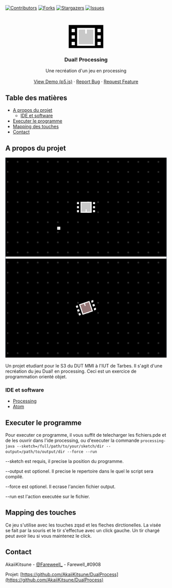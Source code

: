 <!-- PROJECT SHIELDS -->
<!--
*** I'm using markdown "reference style" links for readability.
*** Reference links are enclosed in brackets [ ] instead of parentheses ( ).
*** See the bottom of this document for the declaration of the reference variables
*** for contributors-url, forks-url, etc. This is an optional, concise syntax you may use.
*** https://www.markdownguide.org/basic-syntax/#reference-style-links
-->
[![Contributors][contributors-shield]][contributors-url]
[![Forks][forks-shield]][forks-url]
[![Stargazers][stars-shield]][stars-url]
[![Issues][issues-shield]][issues-url]



<!-- PROJECT LOGO -->
<br />
<p align="center">
  <a href="https://github.com/AkaiiKitsune/DualProcess">
    <img src="images/logo.png" alt="Logo" width="108" height="72">
  </a>

  <h3 align="center">Dual! Processing</h3>

  <p align="center">
    Une recréation d'un jeu en processing
    <br />
    <br />
    <a href="https://github.com/AkaiiKitsune/DualProcess">View Demo (p5.js)</a>
    ·
    <a href="https://github.com/AkaiiKitsune/DualProcess/issues">Report Bug</a>
    ·
    <a href="https://github.com/AkaiiKitsune/DualProcess/issues">Request Feature</a>
  </p>
</p>



<!-- TABLE OF CONTENTS -->
## Table des matières

* [A propos du projet](#a-propos-du-projet)
  * [IDE et software](#ide-et-software)
* [Executer le programme](#executer-le-programme)
* [Mapping des touches](#mapping-des-touches)
* [Contact](#contact)



<!-- ABOUT THE PROJECT -->
## A propos du projet

[![Product Name Screen Shot][product-screenshot]](https://github.com/AkaiiKitsune/DualProcess)

Un projet etudiant pour le S3 du DUT MMI à l'IUT de Tarbes. Il s'agit d'une recréation du jeu Dual! en processing.
Ceci est un exercice de programmation orienté objet.

### IDE et software
* [Processing](https://www.processing.org/)
* [Atom](https://atom.io)



<!-- GETTING STARTED -->
## Executer le programme

Pour executer ce programme, il vous suffit de telecharger les fichiers.pde et de les ouvrir dans l'ide processing, ou d'executer la commande `processing-java --sketch=/full/path/to/your/sketch/dir --output=/path/to/output/dir --force --run`

--sketch est requis, il precise la position du programme.

--output est optionel. Il precise le repertoire dans le quel le script sera compilé.

--force est optionel. Il ecrase l'ancien fichier output.

--run est l'action executée sur le fichier.



<!-- USAGE EXAMPLES -->
## Mapping des touches

Ce jeu s'utilise avec les touches zqsd et les fleches dirctionelles. La visée se fait par la souris et le tir s'effectue avec un click gauche. Un tir chargé peut avoir lieu si vous maintenez le click.



<!-- CONTACT -->
## Contact

AkaiiKitsune - [@Fareweell_](https://twitter.com/Fareweell_) - Farewell_#0908

Projet: [https://github.com/AkaiiKitsune/DualProcess](https://github.com/AkaiiKitsune/DualProcess)



<!-- MARKDOWN LINKS & IMAGES -->
<!-- https://www.markdownguide.org/basic-syntax/#reference-style-links -->
[contributors-shield]: https://img.shields.io/github/contributors/AkaiiKitsune/DualProcess.svg?style=flat-square
[contributors-url]: https://github.com/AkaiiKitsune/DualProcess/graphs/contributors
[forks-shield]: https://img.shields.io/github/forks/AkaiiKitsune/DualProcess.svg?style=flat-square
[forks-url]: https://github.com/AkaiiKitsune/DualProcess/network/members
[stars-shield]: https://img.shields.io/github/stars/AkaiiKitsune/DualProcess.svg?style=flat-square
[stars-url]: https://github.com/AkaiiKitsune/DualProcess/stargazers
[issues-shield]: https://img.shields.io/github/issues/AkaiiKitsune/DualProcess.svg?style=flat-square
[issues-url]: https://github.com/AkaiiKitsune/DualProcess/issues
[product-screenshot]: images/screenshot.png
